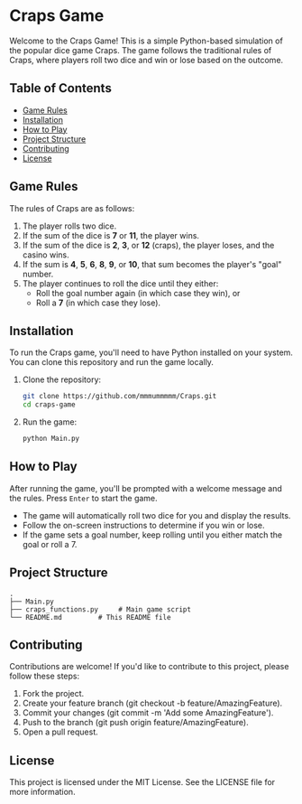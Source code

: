 # Craps Game

Welcome to the Craps Game! This is a simple Python-based simulation of the popular dice game Craps. The game follows the traditional rules of Craps, where players roll two dice and win or lose based on the outcome.

## Table of Contents

- [Game Rules](#game-rules)
- [Installation](#installation)
- [How to Play](#how-to-play)
- [Project Structure](#project-structure)
- [Contributing](#contributing)
- [License](#license)

## Game Rules

The rules of Craps are as follows:

1. The player rolls two dice.
2. If the sum of the dice is **7** or **11**, the player wins.
3. If the sum of the dice is **2**, **3**, or **12** (craps), the player loses, and the casino wins.
4. If the sum is **4**, **5**, **6**, **8**, **9**, or **10**, that sum becomes the player's "goal" number.
5. The player continues to roll the dice until they either:
   - Roll the goal number again (in which case they win), or
   - Roll a **7** (in which case they lose).

## Installation

To run the Craps game, you'll need to have Python installed on your system. You can clone this repository and run the game locally.

1. Clone the repository:

    ```bash
    git clone https://github.com/mmmummmmm/Craps.git
    cd craps-game
    ```

2. Run the game:

    ```bash
    python Main.py
    ```

## How to Play

After running the game, you'll be prompted with a welcome message and the rules. Press `Enter` to start the game.

- The game will automatically roll two dice for you and display the results.
- Follow the on-screen instructions to determine if you win or lose.
- If the game sets a goal number, keep rolling until you either match the goal or roll a 7.

## Project Structure

```plaintext
.
├── Main.py
├── craps_functions.py     # Main game script
└── README.md         # This README file
```

## Contributing
Contributions are welcome! If you'd like to contribute to this project, please follow these steps:

1. Fork the project.
2. Create your feature branch (git checkout -b feature/AmazingFeature).
3. Commit your changes (git commit -m 'Add some AmazingFeature').
4. Push to the branch (git push origin feature/AmazingFeature).
5. Open a pull request.

## License
This project is licensed under the MIT License. See the LICENSE file for more information.

